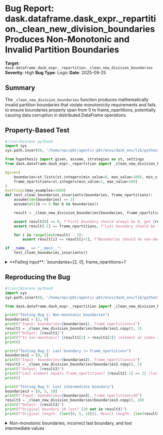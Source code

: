# Bug Report: dask.dataframe.dask_expr._repartition._clean_new_division_boundaries Produces Non-Monotonic and Invalid Partition Boundaries

**Target**: `dask.dataframe.dask_expr._repartition._clean_new_division_boundaries`
**Severity**: High
**Bug Type**: Logic
**Date**: 2025-09-25

## Summary

The `_clean_new_division_boundaries` function produces mathematically invalid partition boundaries that violate monotonicity requirements and fails to ensure boundaries properly span from 0 to frame_npartitions, potentially causing data corruption in distributed DataFrame operations.

## Property-Based Test

```python
#!/usr/bin/env python3
import sys
sys.path.insert(0, '/home/npc/pbt/agentic-pbt/envs/dask_env/lib/python3.13/site-packages')

from hypothesis import given, assume, strategies as st, settings
from dask.dataframe.dask_expr._repartition import _clean_new_division_boundaries

@given(
    boundaries=st.lists(st.integers(min_value=0, max_value=100), min_size=2, max_size=10),
    frame_npartitions=st.integers(min_value=1, max_value=100)
)
@settings(max_examples=1000)
def test_clean_boundaries_invariants(boundaries, frame_npartitions):
    assume(len(boundaries) >= 2)
    assume(all(b >= 0 for b in boundaries))

    result = _clean_new_division_boundaries(boundaries, frame_npartitions)

    assert result[0] == 0, f"First boundary should always be 0, got {result[0]}"
    assert result[-1] == frame_npartitions, f"Last boundary should be frame_npartitions ({frame_npartitions}), got {result[-1]}"

    for i in range(len(result) - 1):
        assert result[i] <= result[i+1], f"Boundaries should be non-decreasing at index {i}: {result}"

if __name__ == "__main__":
    test_clean_boundaries_invariants()
```

<details>

<summary>
**Failing input**: `boundaries=[2, 0], frame_npartitions=1`
</summary>
```
  + Exception Group Traceback (most recent call last):
  |   File "/home/npc/pbt/agentic-pbt/worker_/17/hypo.py", line 26, in <module>
  |     test_clean_boundaries_invariants()
  |     ~~~~~~~~~~~~~~~~~~~~~~~~~~~~~~~~^^
  |   File "/home/npc/pbt/agentic-pbt/worker_/17/hypo.py", line 9, in test_clean_boundaries_invariants
  |     boundaries=st.lists(st.integers(min_value=0, max_value=100), min_size=2, max_size=10),
  |                ^^^
  |   File "/home/npc/pbt/agentic-pbt/envs/dask_env/lib/python3.13/site-packages/hypothesis/core.py", line 2124, in wrapped_test
  |     raise the_error_hypothesis_found
  | ExceptionGroup: Hypothesis found 2 distinct failures. (2 sub-exceptions)
  +-+---------------- 1 ----------------
    | Traceback (most recent call last):
    |   File "/home/npc/pbt/agentic-pbt/worker_/17/hypo.py", line 23, in test_clean_boundaries_invariants
    |     assert result[i] <= result[i+1], f"Boundaries should be non-decreasing at index {i}: {result}"
    |            ^^^^^^^^^^^^^^^^^^^^^^^^
    | AssertionError: Boundaries should be non-decreasing at index 1: [0, 2, 1]
    | Falsifying example: test_clean_boundaries_invariants(
    |     boundaries=[2, 0],
    |     frame_npartitions=1,
    | )
    +---------------- 2 ----------------
    | Traceback (most recent call last):
    |   File "/home/npc/pbt/agentic-pbt/worker_/17/hypo.py", line 20, in test_clean_boundaries_invariants
    |     assert result[-1] == frame_npartitions, f"Last boundary should be frame_npartitions ({frame_npartitions}), got {result[-1]}"
    |            ^^^^^^^^^^^^^^^^^^^^^^^^^^^^^^^
    | AssertionError: Last boundary should be frame_npartitions (1), got 2
    | Falsifying example: test_clean_boundaries_invariants(
    |     boundaries=[0, 2],
    |     frame_npartitions=1,
    | )
    +------------------------------------
```
</details>

## Reproducing the Bug

```python
#!/usr/bin/env python3
import sys
sys.path.insert(0, '/home/npc/pbt/agentic-pbt/envs/dask_env/lib/python3.13/site-packages')

from dask.dataframe.dask_expr._repartition import _clean_new_division_boundaries

print("Testing Bug 1: Non-monotonic boundaries")
boundaries1 = [2, 0]
print(f"Input: boundaries={boundaries1}, frame_npartitions=1")
result1 = _clean_new_division_boundaries(boundaries1.copy(), 1)
print(f"Output: {result1}")
print(f"Is non-monotonic? {result1[1] > result1[2]} (element at index 1 > element at index 2)")
print()

print("Testing Bug 2: Last boundary != frame_npartitions")
boundaries2 = [0, 2]
print(f"Input: boundaries={boundaries2}, frame_npartitions=1")
result2 = _clean_new_division_boundaries(boundaries2.copy(), 1)
print(f"Output: {result2}")
print(f"Last element equals frame_npartitions? {result2[-1] == 1} (last={result2[-1]}, expected=1)")
print()

print("Testing Bug 3: Lost intermediate boundary")
boundaries3 = [0, 5, 10]
print(f"Input: boundaries={boundaries3}, frame_npartitions=20")
result3 = _clean_new_division_boundaries(boundaries3.copy(), 20)
print(f"Output: {result3}")
print(f"Original boundary 10 lost? {10 not in result3}")
print(f"Original length: {len([0, 5, 10])}, Result length: {len(result3)}")
```

<details>

<summary>
Non-monotonic boundaries, incorrect last boundary, and lost intermediate values
</summary>
```
Testing Bug 1: Non-monotonic boundaries
Input: boundaries=[2, 0], frame_npartitions=1
Output: [0, 2, 1]
Is non-monotonic? True (element at index 1 > element at index 2)

Testing Bug 2: Last boundary != frame_npartitions
Input: boundaries=[0, 2], frame_npartitions=1
Output: [0, 2]
Last element equals frame_npartitions? False (last=2, expected=1)

Testing Bug 3: Lost intermediate boundary
Input: boundaries=[0, 5, 10], frame_npartitions=20
Output: [0, 5, 20]
Original boundary 10 lost? True
Original length: 3, Result length: 3
```
</details>

## Why This Is A Bug

Partition boundaries in distributed DataFrames must satisfy fundamental mathematical invariants to correctly define partition ranges. The current implementation violates three critical requirements:

1. **Monotonicity Violation**: The function produces non-monotonic sequences like `[0, 2, 1]` when given unsorted input `[2, 0]`. Non-decreasing boundaries are essential because they define partition ranges as [boundary[i], boundary[i+1]). A sequence like `[0, 2, 1]` would define partition 1 as the range [2, 1), which is mathematically invalid and would cause incorrect data partitioning.

2. **Coverage Violation**: When boundaries exceed frame_npartitions (e.g., `[0, 2]` with frame_npartitions=1), the function fails to cap the last boundary at frame_npartitions. This violates the invariant that partitions must span exactly from 0 to frame_npartitions, potentially causing out-of-bounds errors or missing data.

3. **Data Loss**: The function replaces the last boundary instead of appending when it's less than frame_npartitions. For example, `[0, 5, 10]` becomes `[0, 5, 20]` when frame_npartitions=20, silently dropping the boundary at 10. This loses important partition boundaries that may have been calculated based on data distribution.

The function has no documentation, but its usage context in lines 184-186 and 451-453 of the same file shows it's used to clean boundaries generated from partition calculations. The function name and implementation suggest it should ensure boundaries start at 0 and end at frame_npartitions while preserving validity.

## Relevant Context

The `_clean_new_division_boundaries` function is an internal utility in Dask's DataFrame repartitioning logic, located at `/dask/dataframe/dask_expr/_repartition.py` (lines 499-506). It's called in two places:

1. **Line 184-186**: Used with boundaries calculated from integer partition ratios
2. **Line 451-453**: Used with cumulative sums of new partition counts

The function lacks any documentation - no docstring, comments, type hints, or specification of expected behavior. Despite being internal (underscore prefix), it handles critical partition boundary management that affects how data is distributed across partitions in Dask's distributed computing framework.

The implementation attempts to enforce that boundaries start at 0 (by prepending if needed) and end at frame_npartitions (by modifying the last element), but fails to maintain sorted order and incorrectly replaces instead of appending values.

## Proposed Fix

```diff
--- a/dask/dataframe/dask_expr/_repartition.py
+++ b/dask/dataframe/dask_expr/_repartition.py
@@ -499,9 +499,18 @@ def _clean_new_division_boundaries(new_partitions_boundaries, frame_npartitions
 def _clean_new_division_boundaries(new_partitions_boundaries, frame_npartitions):
     if not isinstance(new_partitions_boundaries, list):
         new_partitions_boundaries = list(new_partitions_boundaries)
+
+    # Ensure boundaries are sorted and unique
+    new_partitions_boundaries = sorted(set(new_partitions_boundaries))
+
+    # Ensure first boundary is 0
     if new_partitions_boundaries[0] > 0:
         new_partitions_boundaries.insert(0, 0)
+
+    # Ensure last boundary is frame_npartitions
     if new_partitions_boundaries[-1] < frame_npartitions:
-        new_partitions_boundaries[-1] = frame_npartitions
+        new_partitions_boundaries.append(frame_npartitions)
+    elif new_partitions_boundaries[-1] > frame_npartitions:
+        new_partitions_boundaries[-1] = frame_npartitions
+
     return new_partitions_boundaries
```